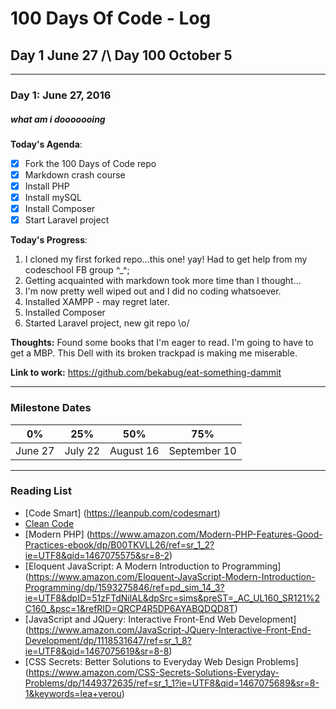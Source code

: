 # 100 Days Of Code - Log
## Day 1 June 27 /\ Day 100 October 5

________________________________

### Day 1: June 27, 2016
##### what am i dooooooing

**Today's Agenda**: 

- [x] Fork the 100 Days of Code repo
- [x] Markdown crash course
- [x] Install PHP
- [x] Install mySQL
- [x] Install Composer
- [x] Start Laravel project

**Today's Progress**: 

1. I cloned my first forked repo...this one! yay! Had to get help from my codeschool FB group ^_^;
2. Getting acquainted with markdown took more time than I thought...
3. I'm now pretty well wiped out and I did no coding whatsoever.
4. Installed XAMPP - may regret later.
5. Installed Composer
6. Started Laravel project, new git repo \o/

**Thoughts:** 
Found some books that I'm eager to read. I'm going to have to get a MBP. This Dell with its broken trackpad is making me miserable.

**Link to work:** 
https://github.com/bekabug/eat-something-dammit
________________________________

### Milestone Dates

|0%|25%|50%|75%
|---|---|---|---
|June 27|July 22|August 16|September 10

________________________________

### Reading List
* [Code Smart] (https://leanpub.com/codesmart)
* [Clean Code](https://www.amazon.com/Clean-Code-Handbook-Software-Craftsmanship/dp/0132350882/ref=sr_1_1?ie=UTF8&qid=1467075452&sr=8-1&keywords=clean+code)
* [Modern PHP] (https://www.amazon.com/Modern-PHP-Features-Good-Practices-ebook/dp/B00TKVLL26/ref=sr_1_2?ie=UTF8&qid=1467075575&sr=8-2)
* [Eloquent JavaScript: A Modern Introduction to Programming] (https://www.amazon.com/Eloquent-JavaScript-Modern-Introduction-Programming/dp/1593275846/ref=pd_sim_14_3?ie=UTF8&dpID=51zFTdNilAL&dpSrc=sims&preST=_AC_UL160_SR121%2C160_&psc=1&refRID=QRCP4R5DP6AYABQDQD8T)
* [JavaScript and JQuery: Interactive Front-End Web Development] (https://www.amazon.com/JavaScript-JQuery-Interactive-Front-End-Development/dp/1118531647/ref=sr_1_8?ie=UTF8&qid=1467075619&sr=8-8)
* [CSS Secrets: Better Solutions to Everyday Web Design Problems] (https://www.amazon.com/CSS-Secrets-Solutions-Everyday-Problems/dp/1449372635/ref=sr_1_1?ie=UTF8&qid=1467075689&sr=8-1&keywords=lea+verou)
